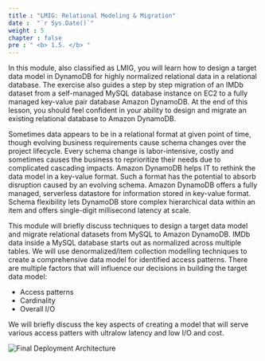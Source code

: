 ```yaml
---
title : "LMIG: Relational Modeling & Migration"
date :  "`r Sys.Date()`" 
weight : 5
chapter : false
pre : " <b> 1.5. </b> "
---
```


In this module, also classified as LMIG, you will learn how to design a target data model in DynamoDB for highly normalized relational data in a relational database. The exercise also guides a step by step migration of an IMDb dataset from a self-managed MySQL database instance on EC2 to a fully managed key-value pair database Amazon DynamoDB. At the end of this lesson, you should feel confident in your ability to design and migrate an existing relational database to Amazon DynamoDB.

Sometimes data appears to be in a relational format at given point of time, though evolving business requirements cause schema changes over the project lifecycle. Every schema change is labor-intensive, costly and sometimes causes the business to reprioritize their needs due to complicated cascading impacts. Amazon DynamoDB helps IT to rethink the data model in a key-value format. Such a format has the potential to absorb disruption caused by an evolving schema. Amazon DynamoDB offers a fully managed, serverless datastore for information stored in key-value format. Schema flexibility lets DynamoDB store complex hierarchical data within an item and offers single-digit millisecond latency at scale.

This module will briefly discuss techniques to design a target data model and migrate relational datasets from MySQL to Amazon DynamoDB. IMDb data inside a MySQL database starts out as normalized across multiple tables. We will use denormalized/item collection modelling techniques to create a comprehensive data model for identified access patterns. There are multiple factors that will influence our decisions in building the target data model:

- Access patterns
- Cardinality
- Overall I/O

We will briefly discuss the key aspects of creating a model that will serve various access patters with ultralow latency and low I/O and cost.

![Final Deployment Architecture](https://static.us-east-1.prod.workshops.aws/public/c768eb2c-360b-491e-8422-bfd253e11581/static/images/denormalization.png)